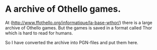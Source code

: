 # A archive of Othello games.

At (http://www.ffothello.org/informatique/la-base-wthor/) there is a large archive of Othello games.
But the games is saved in a format called Thor which is hard to read for humans.

So I have converted the archive into PGN-files and put them here.

